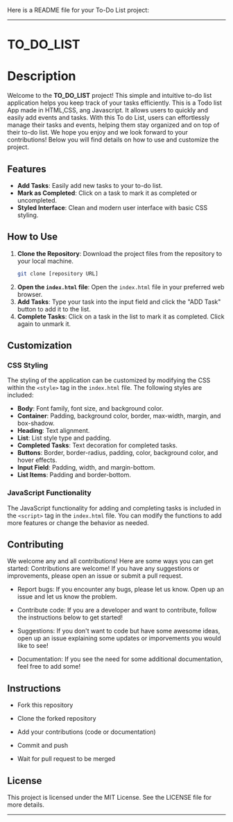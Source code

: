    Here is a README file for your To-Do List project:

---

# TO_DO_LIST

<h1>Description
</h1>

Welcome to the **TO_DO_LIST** project! This simple and intuitive to-do list application helps you keep track of your tasks efficiently. 
 This is a Todo list App made in HTML,CSS, ang Javascript. It allows users to quickly and easily add events and tasks. With this To do List, users can effortlessly manage their tasks and events, helping them stay organized and on top of their to-do list. We hope you enjoy and we look forward to your contributions!
Below you will find details on how to use and customize the project.

## Features

- **Add Tasks**: Easily add new tasks to your to-do list.
- **Mark as Completed**: Click on a task to mark it as completed or uncompleted.
- **Styled Interface**: Clean and modern user interface with basic CSS styling.

## How to Use

1. **Clone the Repository**: Download the project files from the repository to your local machine.
    ```bash
    git clone [repository URL]
    ```
2. **Open the `index.html` file**: Open the `index.html` file in your preferred web browser.
3. **Add Tasks**: Type your task into the input field and click the "ADD Task" button to add it to the list.
4. **Complete Tasks**: Click on a task in the list to mark it as completed. Click again to unmark it.

## Customization

### CSS Styling
The styling of the application can be customized by modifying the CSS within the `<style>` tag in the `index.html` file. The following styles are included:

- **Body**: Font family, font size, and background color.
- **Container**: Padding, background color, border, max-width, margin, and box-shadow.
- **Heading**: Text alignment.
- **List**: List style type and padding.
- **Completed Tasks**: Text decoration for completed tasks.
- **Buttons**: Border, border-radius, padding, color, background color, and hover effects.
- **Input Field**: Padding, width, and margin-bottom.
- **List Items**: Padding and border-bottom.

### JavaScript Functionality
The JavaScript functionality for adding and completing tasks is included in the `<script>` tag in the `index.html` file. You can modify the functions to add more features or change the behavior as needed.

## Contributing

We welcome any and all contributions! Here are some ways you can get started:
Contributions are welcome! If you have any suggestions or improvements, please open an issue or submit a pull request. 
<ul>
  <li>
    
Report bugs: If you encounter any bugs, please let us know. Open up an issue and let us know the problem.
  </li>
  <li>
    
Contribute code: If you are a developer and want to contribute, follow the instructions below to get started!
  </li>
  <li>
    
Suggestions: If you don't want to code but have some awesome ideas, open up an issue explaining some updates or imporvements you would like to see!
  </li>
  <li>
    
Documentation: If you see the need for some additional documentation, feel free to add some!
  </li>
</ul>

<h2>Instructions</h2>
<ul>
  <li>
    
Fork this repository
  </li>
  <li>
    
Clone the forked repository
  </li>
  <li>
    
Add your contributions (code or documentation)
  </li>
  <li>
    
Commit and push
  </li>
  <li>
    
Wait for pull request to be merged
  </li>
</ul>

## License

This project is licensed under the MIT License. See the LICENSE file for more details.

---
<!--
Feel free to replace `[repository URL]` with the actual URL of your repository and add any additional sections or details as needed.
-->
